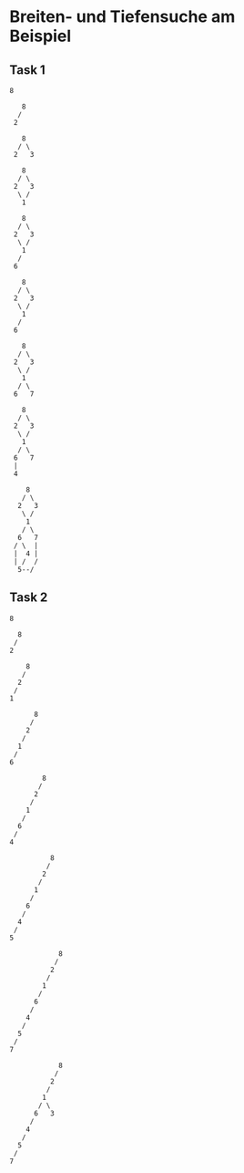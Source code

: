 # Breiten- und Tiefensuche am Beispiel

## Task 1

``` BFS
8
```

``` BFS
   8
  /
 2
```

``` BFS
   8
  / \
 2   3
```

``` BFS
   8
  / \
 2   3
  \ /
   1
```

``` BFS
   8
  / \
 2   3
  \ /
   1
  /
 6
```

``` BFS
   8
  / \
 2   3
  \ /
   1
  /
 6
```

``` BFS
   8
  / \
 2   3
  \ /
   1
  / \
 6   7
```

``` BFS
   8
  / \
 2   3
  \ /
   1
  / \
 6   7
 |
 4
```

``` BFS
    8
   / \
  2   3
   \ /
    1
   / \
  6   7
 / \  |
 |  4 |
 | /  /
  5--/
```

## Task 2

``` DFS
8
```

``` DFS
  8
 /
2
```

``` DFS
    8
   /
  2
 /
1
```

``` DFS
      8
     /
    2
   /
  1
 /
6
```

``` DFS
        8
       /
      2
     /
    1
   /
  6
 /
4
```

``` DFS
          8
         /
        2
       /
      1
     /
    6
   /
  4
 /
5
```

``` DFS
            8
           /
          2
         /
        1
       /
      6
     /
    4
   /
  5
 /
7
```

``` DFS
            8
           /
          2
         /
        1
       / \
      6   3
     /
    4
   /
  5
 /
7
```
